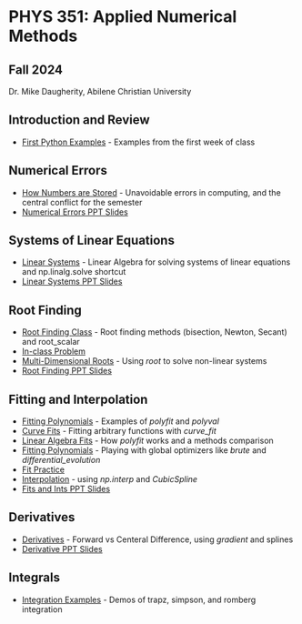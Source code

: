 # PHYS 351: Applied Numerical Methods
## Fall 2024
Dr. Mike Daugherity, Abilene Christian University

## Introduction and Review
* [First Python Examples](intro/Week_1_First_Class_Examples.ipynb) - Examples from the first week of class

## Numerical Errors
* [How Numbers are Stored](errors/Week_2_How_Numbers_are_Stored.ipynb) - Unavoidable errors in computing, and the central conflict for the semester
* [Numerical Errors PPT Slides](errors/topic0.pdf)

## Systems of Linear Equations
* [Linear Systems](linear/Week_2_Linear_Systems.ipynb) - Linear Algebra for solving systems of linear equations and np.linalg.solve shortcut
* [Linear Systems PPT Slides](linear/topic1.pdf)

## Root Finding
* [Root Finding Class](roots/Week_3_Root_Finding.ipynb) - Root finding methods (bisection, Newton, Secant) and root_scalar
* [In-class Problem](roots/Week_4_Root_Finding_Problem.ipynb) 
* [Multi-Dimensional Roots](roots/Week_4_Multi_Roots.ipynb) - Using *root* to solve non-linear systems
* [Root Finding PPT Slides](roots/topic2.pdf)

## Fitting and Interpolation
* [Fitting Polynomials](fits/Week_5_Fitting_Polynomials.ipynb) - Examples of *polyfit* and *polyval*
* [Curve Fits](fits/Week_5_Curve_Fit.ipynb) - Fitting arbitrary functions with *curve_fit*
* [Linear Algebra Fits](fits/Week_6_Linear_Algebra_Fits.ipynb) - How *polyfit* works and a methods comparison
* [Fitting Polynomials](fits/Week_6_Advanced_Fitting.ipynb) - Playing with global optimizers like *brute* and *differential_evolution*
* [Fit Practice](fits/Fit_Practice.ipynb) 
* [Interpolation](fits/Week_6_Interpolation.ipynb) - using *np.interp* and *CubicSpline*
* [Fits and Ints PPT Slides](fits/topic3.pdf)


## Derivatives
* [Derivatives](calc/Week_7_Derivatives.ipynb) - Forward vs Centeral Difference, using *gradient* and splines
* [Derivative PPT Slides](calc/topic4-1.pdf)

## Integrals
* [Integration Examples](calc/Week_8_Integration_Examples.ipynb) - Demos of trapz, simpson, and romberg integration

<!---
COMMENTS!!!!!

# OUTLINE
## Introduction and Review
* [Colab Cheet Sheat](intro/Week_1_Intro_to_Colab.ipynb) - A quick intro to python in Google Colab
* [Arrays and Plots](intro/Week_1_Arrays_and_Plots.ipynb) - Numpy and Matplotlib
* [Homework Report Template](Report_Template.ipynb) - Use this for all homework
* [LaTeX Crash Course](intro/LaTeX_Crash_Course.ipynb) - How to make nice equations




## Differential Equations
* [Euler's Method](ode/Week_9_Euler.ipynb) - simple method for IVP
* [Solve IVP](ode/Week_10_solveivp.ipynb) - examples using *scipy.integrate.solve_ivp* including t_eval, events, and stiff problems
* [IVP Fits](ode/Week_10_IVP_Fits.ipynb) - using data points to fit parameters in *solve_ivp*
* [BVP Shooting Methods](ode/Week_11_BVP.ipynb) - using the shooting method to solve BVP with trial-and-error
* [Solve BVP](ode/Week_11_solvebvp_demo.ipynb) - showing how to use *scipy.integrate.solve_bvp*

END OF COMMENT
--->

